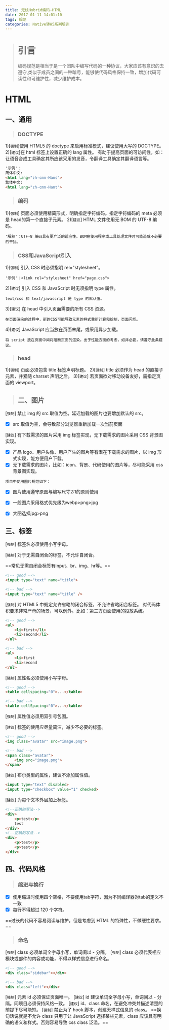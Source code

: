 ```yaml
---
title: 无线Hybrid编码-HTML
date: 2017-01-11 14:01:10
tags: 规范
categories: Native转H5系列培训
---
```

># 引言
>编码规范是相当于是一个团队中编写代码的一种协议，大家应该有意识的去遵守,类似于成员之间的一种暗号，能够使代码风格保持一致，增加代码可读性和可维护性，减少维护成本。

# HTML

## 一、通用
>### DOCTYPE
1)[`强制`]使用 HTML5 的 doctype 来启用标准模式，建议使用大写的 DOCTYPE。
2)[`建议`]在 html 标签上设置正确的 lang 属性。
有助于提高页面的可访问性，如：让语音合成工具确定其所应该采用的发音，令翻译工具确定其翻译语言等。

```html
'示例'：
简体中文:
<html lang="zh-cmn-Hans">
繁体中文:
<html lang="zh-cmn-Hant">
```

>### 编码
1)[`强制`] 页面必须使用精简形式，明确指定字符编码。指定字符编码的 meta 必须是 head的第一个直接子元素。
2)[`建议`] HTML 文件使用无 BOM 的 UTF-8 编码。

```
'解释'：UTF-8 编码具有更广泛的适应性。BOM在使用程序或工具处理文件时可能造成不必要的干扰。
```

>### CSS和JavaScript引入
1)[`强制`] 引入 CSS 时必须指明 rel="stylesheet"。

```
'示例'：<link rel="stylesheet" href="page.css">
```

2)[`建议`] 引入 CSS 和 JavaScript 时无须指明 type 属性。

```
text/css 和 text/javascript 是 type 的默认值。
```

3)[`建议`] 在 head 中引入页面需要的所有 CSS 资源。

```
在页面渲染的过程中，新的CSS可能导致元素的样式重新计算和绘制，页面闪烁。
```

4)[`建议`] JavaScript 应当放在页面末尾，或采用异步加载。

```
将 script 放在页面中间将阻断页面的渲染。出于性能方面的考虑，如非必要，请遵守此条建议。
```

>### head

1)[`强制`] 页面必须包含 title 标签声明标题。
2)[`强制`] title 必须作为 head 的直接子元素，并紧随 charset 声明之后。
3)[`建议`] 若页面欲对移动设备友好，需指定页面的 viewport。

>## 二、图片

[`强制`] 禁止 img 的 src 取值为空。延迟加载的图片也要增加默认的 src。

- [x] src 取值为空，会导致部分浏览器重新加载一次当前页面

[`建议`] 有下载需求的图片采用 img 标签实现，无下载需求的图片采用 CSS 背景图实现。

- [x] 产品 logo、用户头像、用户产生的图片等有潜在下载需求的图片，以 img 形式实现，能方便用户下载。
- [x] 无下载需求的图片，比如：icon、背景、代码使用的图片等，尽可能采用 css 背景图实现。

`项目中使用图片规范如下：`
- [x] 图片使用遵守原图与编写尺寸2:1的原则使用

- [x] 一般图片采用格式优先级为webp>png>jpg

- [x] 大图选择jpg>png

## 三、标签

[`强制`] 标签名必须使用小写字母。

[`强制`] 对于无需自闭合的标签，不允许自闭合。

==常见无需自闭合标签有input、br、img、hr等。==

```html
<!-- good -->
<input type="text" name="title">

<!-- bad -->
<input type="text" name="title" />
```

[`强制`] 对 HTML5 中规定允许省略的闭合标签，不允许省略闭合标签。
对代码体积要求非常严苛的场景，可以例外。比如：第三方页面使用的投放系统。

```html
<!-- good -->
<ul>
    <li>first</li>
    <li>second</li>
</ul>

<!-- bad -->
<ul>
    <li>first
    <li>second
</ul>
```

[`强制`] 属性名必须使用小写字母。

```html
<!-- good -->
<table cellspacing="0">...</table>

<!-- bad -->
<table cellSpacing="0">...</table>
```

[`强制`] 属性值必须用双引号包围。

[`建议`] 标签的使用应尽量简洁，减少不必要的标签。

```html
<!-- good -->
<img class="avatar" src="image.png">

<!-- bad -->
<span class="avatar">
    <img src="image.png">
</span>
```

[`建议`] 布尔类型的属性，建议不添加属性值。

```html
<input type="text" disabled>
<input type="checkbox" value="1" checked>
```

[`建议`] 为每个文本外层加上标签。

```html
<!--正确的写法-->
<div>
    <p>test</p>
    test
</div>
<!--正确的写法-->
<div>
    <p>test</p>
    <p>test</p>
</div>
```

## 四、代码风格
>### 缩进与换行
- [x] 使用缩进时使用四个空格，不要使用tab字符，因为不同编译器对tab的定义不一致
- [x] 每行不得超过 120 个字符。

==过长的代码不容易阅读与维护。但是考虑到 HTML 的特殊性，不做硬性要求。==

>### 命名
[`强制`] class 必须单词全字母小写，单词间以 - 分隔。
[`强制`] class 必须代表相应模块或部件的内容或功能，不得以样式信息进行命名。

```html
<!-- good -->
<div class="sidebar"></div>

<!-- bad -->
<div class="left"></div>
```

[`强制`] 元素 id 必须保证页面唯一。
[`建议`] id 建议单词全字母小写，单词间以 - 分隔。同项目必须保持风格一致。
[`建议`] id、class 命名，在避免冲突并描述清楚的前提下尽可能短。
[`强制`] 禁止为了 hook 脚本，创建无样式信息的 class。
==换句话说就是不允许 class 只用于让 JavaScript 选择某些元素，class 应该具有明确的语义和样式。否则容易导致 css class 泛滥。==